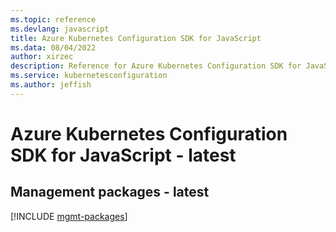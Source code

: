 ```yaml
---
ms.topic: reference
ms.devlang: javascript
title: Azure Kubernetes Configuration SDK for JavaScript
ms.data: 08/04/2022
author: xirzec
description: Reference for Azure Kubernetes Configuration SDK for JavaScript
ms.service: kubernetesconfiguration
ms.author: jeffish
---
```

# Azure Kubernetes Configuration SDK for JavaScript - latest

## Management packages - latest
[!INCLUDE [mgmt-packages](kubernetes-configuration-mgmt-index.md)]